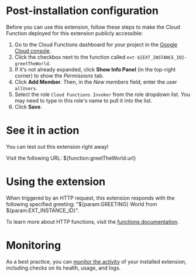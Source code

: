 <!-- 
This file provides your users an overview of how to use your extension after they've installed it. All content is optional, but this is the recommended format. Your users will see the contents of this file in the Firebase console after they install the extension.

Include instructions for using the extension and any important functional details. Also include **detailed descriptions** for any additional post-installation setup required by the user.

Reference values for the extension instance using the ${param:PARAMETER_NAME} or ${function:VARIABLE_NAME} syntax.
Learn more in the docs: https://firebase.google.com/docs/extensions/alpha/create-user-docs#reference-in-postinstall

Learn more about writing a POSTINSTALL.md file in the docs:
https://firebase.google.com/docs/extensions/alpha/create-user-docs#writing-postinstall
-->

# Post-installation configuration

Before you can use this extension, follow these steps to make the Cloud Function deployed for this extension publicly accessible:

1. Go to the Cloud Functions dashboard for your project in the [Google Cloud console](https://console.cloud.google.com/functions/list?project=${PROJECT_ID}).
1. Click the checkbox next to the function called `ext-${EXT_INSTANCE_ID}-greetTheWorld`.
1. If it's not already expanded, click **Show Info Panel** (in the top-right corner) to show the *Permissions* tab.
1. Click **Add Member**. Then, in the *New members* field, enter the user `allUsers`.
1. Select the role `Cloud Functions Invoker` from the role dropdown list. You may need to type in this role's name to pull it into the list.
1. Click **Save**.

# See it in action

You can test out this extension right away!

Visit the following URL:
${function:greetTheWorld.url}

# Using the extension

When triggered by an HTTP request, this extension responds with the following specified greeting: "${param:GREETING} World from ${param:EXT_INSTANCE_ID}".

To learn more about HTTP functions, visit the [functions documentation](https://firebase.google.com/docs/functions/http-events).

<!-- We recommend keeping the following section to explain how to monitor extensions with Firebase -->
# Monitoring

As a best practice, you can [monitor the activity](https://firebase.google.com/docs/extensions/manage-installed-extensions#monitor) of your installed extension, including checks on its health, usage, and logs.
